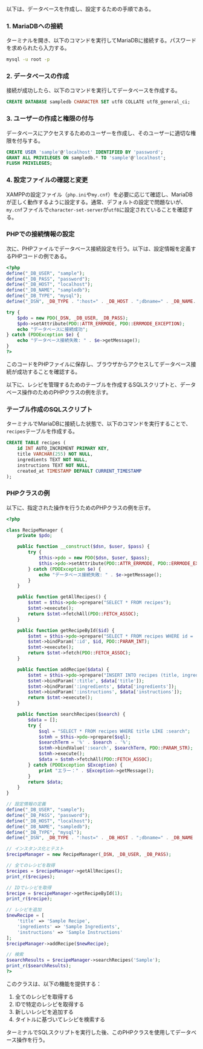 以下は、データベースを作成し、設定するための手順である。

### 1. MariaDBへの接続
ターミナルを開き、以下のコマンドを実行してMariaDBに接続する。パスワードを求められたら入力する。
```bash
mysql -u root -p
```

### 2. データベースの作成
接続が成功したら、以下のコマンドを実行してデータベースを作成する。
```sql
CREATE DATABASE sampledb CHARACTER SET utf8 COLLATE utf8_general_ci;
```

### 3. ユーザーの作成と権限の付与
データベースにアクセスするためのユーザーを作成し、そのユーザーに適切な権限を付与する。
```sql
CREATE USER 'sample'@'localhost' IDENTIFIED BY 'password';
GRANT ALL PRIVILEGES ON sampledb.* TO 'sample'@'localhost';
FLUSH PRIVILEGES;
```

### 4. 設定ファイルの確認と変更
XAMPPの設定ファイル（`php.ini`や`my.cnf`）を必要に応じて確認し、MariaDBが正しく動作するように設定する。通常、デフォルトの設定で問題ないが、`my.cnf`ファイルで`character-set-server`が`utf8`に設定されていることを確認する。

### PHPでの接続情報の設定
次に、PHPファイルでデータベース接続設定を行う。以下は、設定情報を定義するPHPコードの例である。
```php
<?php
define("_DB_USER", "sample");
define("_DB_PASS", "password");
define("_DB_HOST", "localhost");
define("_DB_NAME", "sampledb");
define("_DB_TYPE", "mysql");
define("_DSN", _DB_TYPE . ":host=" . _DB_HOST . ";dbname=" . _DB_NAME. ";charset=utf8");

try {
    $pdo = new PDO(_DSN, _DB_USER, _DB_PASS);
    $pdo->setAttribute(PDO::ATTR_ERRMODE, PDO::ERRMODE_EXCEPTION);
    echo "データベースに接続成功";
} catch (PDOException $e) {
    echo "データベース接続失敗: " . $e->getMessage();
}
?>
```

このコードをPHPファイルに保存し、ブラウザからアクセスしてデータベース接続が成功することを確認する。


以下に、レシピを管理するためのテーブルを作成するSQLスクリプトと、データベース操作のためのPHPクラスの例を示す。

### テーブル作成のSQLスクリプト
ターミナルでMariaDBに接続した状態で、以下のコマンドを実行することで、`recipes`テーブルを作成する。
```sql
CREATE TABLE recipes (
    id INT AUTO_INCREMENT PRIMARY KEY,
    title VARCHAR(255) NOT NULL,
    ingredients TEXT NOT NULL,
    instructions TEXT NOT NULL,
    created_at TIMESTAMP DEFAULT CURRENT_TIMESTAMP
);
```

### PHPクラスの例
以下に、指定された操作を行うためのPHPクラスの例を示す。

```php
<?php

class RecipeManager {
    private $pdo;

    public function __construct($dsn, $user, $pass) {
        try {
            $this->pdo = new PDO($dsn, $user, $pass);
            $this->pdo->setAttribute(PDO::ATTR_ERRMODE, PDO::ERRMODE_EXCEPTION);
        } catch (PDOException $e) {
            echo "データベース接続失敗: " . $e->getMessage();
        }
    }

    public function getAllRecipes() {
        $stmt = $this->pdo->prepare("SELECT * FROM recipes");
        $stmt->execute();
        return $stmt->fetchAll(PDO::FETCH_ASSOC);
    }

    public function getRecipeById($id) {
        $stmt = $this->pdo->prepare("SELECT * FROM recipes WHERE id = :id");
        $stmt->bindParam(':id', $id, PDO::PARAM_INT);
        $stmt->execute();
        return $stmt->fetch(PDO::FETCH_ASSOC);
    }

    public function addRecipe($data) {
        $stmt = $this->pdo->prepare("INSERT INTO recipes (title, ingredients, instructions) VALUES (:title, :ingredients, :instructions)");
        $stmt->bindParam(':title', $data['title']);
        $stmt->bindParam(':ingredients', $data['ingredients']);
        $stmt->bindParam(':instructions', $data['instructions']);
        return $stmt->execute();
    }

    public function searchRecipes($search) {
        $data = [];
        try {
            $sql = "SELECT * FROM recipes WHERE title LIKE :search";
            $stmh = $this->pdo->prepare($sql);
            $searchTerm = '%' . $search . '%';
            $stmh->bindValue(':search', $searchTerm, PDO::PARAM_STR);
            $stmh->execute();
            $data = $stmh->fetchAll(PDO::FETCH_ASSOC);
        } catch (PDOException $Exception) {
            print "エラー：" . $Exception->getMessage();
        }
        return $data;
    }
}

// 設定情報の定義
define("_DB_USER", "sample");
define("_DB_PASS", "password");
define("_DB_HOST", "localhost");
define("_DB_NAME", "sampledb");
define("_DB_TYPE", "mysql");
define("_DSN", _DB_TYPE . ":host=" . _DB_HOST . ";dbname=" . _DB_NAME . ";charset=utf8");

// インスタンス化とテスト
$recipeManager = new RecipeManager(_DSN, _DB_USER, _DB_PASS);

// 全てのレシピを取得
$recipes = $recipeManager->getAllRecipes();
print_r($recipes);

// IDでレシピを取得
$recipe = $recipeManager->getRecipeById(1);
print_r($recipe);

// レシピを追加
$newRecipe = [
    'title' => 'Sample Recipe',
    'ingredients' => 'Sample Ingredients',
    'instructions' => 'Sample Instructions'
];
$recipeManager->addRecipe($newRecipe);

// 検索
$searchResults = $recipeManager->searchRecipes('Sample');
print_r($searchResults);
?>
```

このクラスは、以下の機能を提供する：
1. 全てのレシピを取得する
2. IDで特定のレシピを取得する
3. 新しいレシピを追加する
4. タイトルに基づいてレシピを検索する

ターミナルでSQLスクリプトを実行した後、このPHPクラスを使用してデータベース操作を行う。